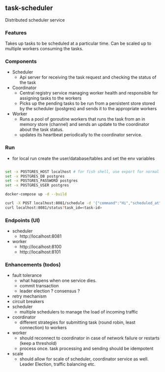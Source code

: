 ## task-scheduler
Distributed scheduler service

### Features
Takes up tasks to be scheduled at a particular time. Can be scaled up to multiple workers consuming the tasks.

### Components
- Scheduler 
    - Api server for receiving the task request and checking the status of the task
- Coordinator
    - Central registry service managing worker health and responsible for assigning tasks to the workers
    - Picks up the pending tasks to be run from a persistent store stored by the scheduler (postgres) and sends it to the appropriate workers
- Worker
    - Runs a pool of goroutine workers that runs the task from an in memory store (channel) and sends an update to the coordinator about the task status.
    - updates its heartbeat periodically to the coordinator service.

### Run
- for local run create the user/database/tables and set the env variables
```bash

set -x POSTGRES_HOST localhost # for fish shell, use export for normal bash
set -x POSTGRES_DB postgres
set -x POSTGRES_PASSWORD postgres
set -x POSTGRES_USER postgres
```

```bash
docker-compose up -d --build

curl -X POST localhost:8081/schedule -d '{"command":"Hi","scheduled_at":"2023-12-25T22:34:00+05:30"}'
curl localhost:8081/status?task_id=<task-id>
```

### Endpoints (UI)
- scheduler
    - http://localhost:8081
- worker
    - http://localhost:8100
    - http://localhost:8101


### Enhancements (todos)
- fault tolerance
    - what happens when one service dies. 
    - commit transaction
    - leader election ? consensus ? 
- retry mechanism
- circuit breakers
- scheduler
    - multiple schedulers to manage the load of incoming traffic
- coordinator
    - different strategies for submitting task (round robin, least connection) to workers
- worker
    - should reconnect to coordinator in case of network failure or restarts (keep a threshold)
    - process once. task processing and sending should be idempotent
- scale
    - should allow for scale of scheduler, coordinator service as well. Leader Election, traffic balancing etc.